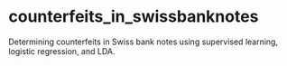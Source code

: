 # counterfeits_in_swissbanknotes
Determining counterfeits in Swiss bank notes using supervised learning, logistic regression, and LDA.

